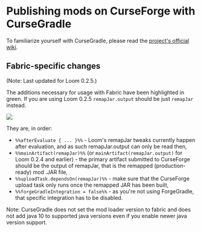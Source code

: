 # Publishing mods on CurseForge with CurseGradle

To familiarize yourself with CurseGradle, please read the [project's
official wiki](https://github.com/matthewprenger/CurseGradle/wiki).

## Fabric-specific changes

(Note: Last updated for Loom 0.2.5.)

The additions necessary for usage with Fabric have been highlighted in
green. If you are using Loom 0.2.5 `remapJar.output` should be just
`remapJar` instead.

![](../images/tutorial/cursegradle_changes.png)

They are, in order:

- `%%afterEvaluate { ... }%%` - Loom's remapJar tweaks currently
  happen after evaluation, and as such remapJar.output can only be
  read then,
- `%%mainArtifact(remapJar)%%` (or `mainArtifact(remapJar.output)` for
  Loom 0.2.4 and earlier) - the primary artifact submitted to
  CurseForge should be the output of remapJar, that is the remapped
  (production-ready) mod .JAR file,
- `%%uploadTask.dependsOn(remapJar)%%` - make sure that the CurseForge
  upload task only runs once the remapped JAR has been built,
- `%%forgeGradleIntegration = false%%` - as you're not using
  ForgeGradle, that specific integration has to be disabled.

Note: CurseGradle does not set the mod loader version to fabric and does
not add java 10 to supported java versions even if you enable newer java
version support.
